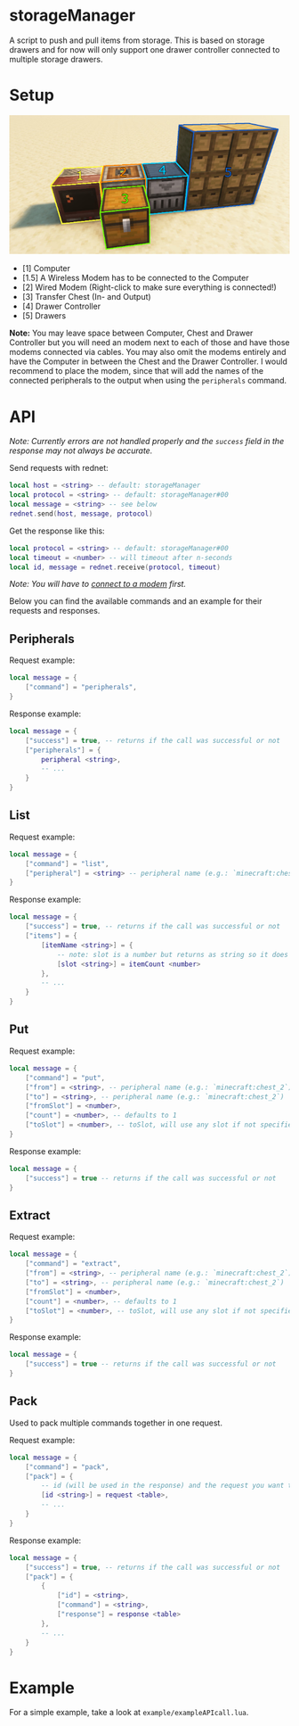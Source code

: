 # storageManager
A script to push and pull items from storage. This is based on storage drawers and for now will only support one drawer controller connected to multiple storage drawers.

# Setup
![Setup](setup/storageManager.jpg)
- [1] Computer
- [1.5] A Wireless Modem has to be connected to the Computer
- [2] Wired Modem (Right-click to make sure everything is connected!)
- [3] Transfer Chest (In- and Output)
- [4] Drawer Controller
- [5] Drawers

**Note:** You may leave space between Computer, Chest and Drawer Controller but you will need an modem next to each of those and have those modems connected via cables.
You may also omit the modems entirely and have the Computer in between the Chest and the Drawer Controller. I would recommend to place the modem, since that will add the names of the connected peripherals to the output when using the `peripherals` command.

# API
_Note: Currently errors are not handled properly and the `success` field in the response may not always be accurate._

Send requests with rednet:
```lua
local host = <string> -- default: storageManager
local protocol = <string> -- default: storageManager#00
local message = <string> -- see below
rednet.send(host, message, protocol)
```

Get the response like this:
```lua
local protocol = <string> -- default: storageManager#00
local timeout = <number> -- will timeout after n-seconds
local id, message = rednet.receive(protocol, timeout)
```
_Note: You will have to [connect to a modem](https://tweaked.cc/module/rednet.html#v:open) first._

Below you can find the available commands and an example for their requests and responses.

## Peripherals
Request example:
```lua
local message = {
    ["command"] = "peripherals",
}
```

Response example:
```lua
local message = {
    ["success"] = true, -- returns if the call was successful or not
    ["peripherals"] = {
        peripheral <string>,
        -- ...
    }
}
```

## List
Request example:
```lua
local message = {
    ["command"] = "list",
    ["peripheral"] = <string> -- peripheral name (e.g.: `minecraft:chest_2`)
}
```

Response example:
```lua
local message = {
    ["success"] = true, -- returns if the call was successful or not
    ["items"] = {
        [itemName <string>] = {
            -- note: slot is a number but returns as string so it does not mess with the table
            [slot <string>] = itemCount <number>
        },
        -- ...
    }
}
```

## Put
Request example:
```lua
local message = {
    ["command"] = "put",
    ["from"] = <string>, -- peripheral name (e.g.: `minecraft:chest_2`)
    ["to"] = <string>, -- peripheral name (e.g.: `minecraft:chest_2`)
    ["fromSlot"] = <number>,
    ["count"] = <number>, -- defaults to 1
    ["toSlot"] = <number>, -- toSlot, will use any slot if not specified
}
```

Response example:
```lua
local message = {
    ["success"] = true -- returns if the call was successful or not
}
```

## Extract
Request example:
```lua
local message = {
    ["command"] = "extract",
    ["from"] = <string>, -- peripheral name (e.g.: `minecraft:chest_2`)
    ["to"] = <string>, -- peripheral name (e.g.: `minecraft:chest_2`)
    ["fromSlot"] = <number>,
    ["count"] = <number>, -- defaults to 1
    ["toSlot"] = <number>, -- toSlot, will use any slot if not specified
}
```

Response example:
```lua
local message = {
    ["success"] = true -- returns if the call was successful or not
}
```

## Pack
Used to pack multiple commands together in one request.

Request example:
```lua
local message = {
    ["command"] = "pack",
    ["pack"] = {
        -- id (will be used in the response) and the request you want to pack
        [id <string>] = request <table>,
        -- ...
    }
}
```

Response example:
```lua
local message = {
    ["success"] = true, -- returns if the call was successful or not
    ["pack"] = {
        {
            ["id"] = <string>,
            ["command"] = <string>,
            ["response"] = response <table>
        },
        -- ...
    }
}
```

# Example
For a simple example, take a look at `example/exampleAPIcall.lua`.
